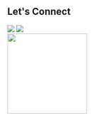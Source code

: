 ## Let's Connect
<div>
<a href = "mailto:herbe06@gmail.com"><img loading="lazy" src="https://img.shields.io/badge/Gmail-D14836?style=for-the-badge&logo=gmail&logoColor=white" target="_blank"></a>
<a href="https://www.linkedin.com/in/herbert-mariano/" target="_blank"><img loading="lazy" src="https://img.shields.io/badge/-LinkedIn-%230077B5?style=for-the-badge&logo=linkedin&logoColor=white" target="_blank"></a>   
</div>
<div>
<a href="https://github.com/HerbertMariano">
<img loading="lazy" height="180em" src="https://github-readme-stats.vercel.app/api/top-langs/?username=HerbertMariano&layout=compact&langs_count=7&theme=dracula"/>
</div>
